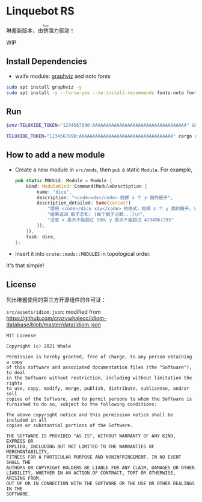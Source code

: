 # Linquebot RS

琳酱新版本，由<ruby>锈<rt>Rust</rt></ruby>强力驱动！

WIP

## Install Dependencies

- waife module: [graphviz](https://graphviz.org/) and noto fonts

```bash
sudo apt install graphviz -y
sudo apt install -y --force-yes --no-install-recommends fonts-noto fonts-noto-cjk fonts-noto-cjk-extra fonts-noto-color-emoji ttf-ancient-fonts
```

## Run

```powershell
$env:TELOXIDE_TOKEN="1234567890:AAAAAAAAAAAAAAAAAAAAAAAAAAAAAAAAAAA" && cargo run
```

```bash
TELOXIDE_TOKEN="1234567890:AAAAAAAAAAAAAAAAAAAAAAAAAAAAAAAAAAA" cargo run
```

## How to add a new module

- Create a new module in `src/mods`, then `pub` a static `Module`. For example,

  ```rust
  pub static MODULE: Module = Module {
      kind: ModuleKind::Command(ModuleDesctiption {
          name: "dice",
          description: "<code>xdy</code> 抛掷 x 个 y 面的骰子",
          description_detailed: Some(concat!(
              "使用 <code>/dice xdy</code> 的格式，抛掷 x 个 y 面的骰子。\n",
              "结果返回 骰子总和: [每个骰子点数...]\n",
              "注意 x 最大不能超过 500，y 最大不能超过 4294967295"
          )),
      }),
      task: dice,
  };
  ```

- Insert it into `crate::mods::MODULES` in topological order.

It's that simple!

## License

列出琳酱使用的第三方开源组件的许可证：

`src/assets/idiom.json`: modified from https://github.com/crazywhalecc/idiom-database/blob/master/data/idiom.json

```
MIT License

Copyright (c) 2021 Whale

Permission is hereby granted, free of charge, to any person obtaining a copy
of this software and associated documentation files (the "Software"), to deal
in the Software without restriction, including without limitation the rights
to use, copy, modify, merge, publish, distribute, sublicense, and/or sell
copies of the Software, and to permit persons to whom the Software is
furnished to do so, subject to the following conditions:

The above copyright notice and this permission notice shall be included in all
copies or substantial portions of the Software.

THE SOFTWARE IS PROVIDED "AS IS", WITHOUT WARRANTY OF ANY KIND, EXPRESS OR
IMPLIED, INCLUDING BUT NOT LIMITED TO THE WARRANTIES OF MERCHANTABILITY,
FITNESS FOR A PARTICULAR PURPOSE AND NONINFRINGEMENT. IN NO EVENT SHALL THE
AUTHORS OR COPYRIGHT HOLDERS BE LIABLE FOR ANY CLAIM, DAMAGES OR OTHER
LIABILITY, WHETHER IN AN ACTION OF CONTRACT, TORT OR OTHERWISE, ARISING FROM,
OUT OF OR IN CONNECTION WITH THE SOFTWARE OR THE USE OR OTHER DEALINGS IN THE
SOFTWARE.
```
